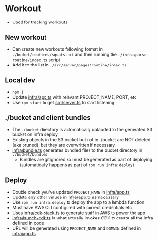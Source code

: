 # Workout

* Used for tracking workouts

## New workout

* Can create new workouts following format in `./bucket/routines/squats.txt` and then running the `./infra/parse-routine/index.ts` script
* Add it to the list in `./src/server/pages/routine/index.ts`

## Local dev

* `npm i`
* Update [infra/app.ts](infra/app.ts) with relevant PROJECT_NAME, PORT, etc
* Use `npm start` to get [src/server.ts](src/server.ts) to start listening

## ./bucket and client bundles

* The `./bucket` directory is automatically uplaoded to the generated S3 bucket on infra deploy
* Existing objects in the S3 bucket but not in ./bucket are NOT deleted (aka pruned), but they are overwritten if necessary
* [infra/bundle.ts](infra/bundle.ts) generates bundled files to the bucket directory in `./bucket/bundles`
  * Bundles are gitignored so must be generated as part of deploying (automatically happens as part of `npm run infra:deploy`)

## Deploy

* Double check you've updated `PROJECT_NAME` in [infra/app.ts](infra/app.ts)
* Update any other values in [infra/app.ts](infra/app.ts) as necessary
* Use `npm run infra:deploy` to deploy the app to a lambda function
* Must have AWS CLI configured with correct credentials etc
* Uses [infra/cdk-stack.ts](infra/cdk-stack.ts) to generate stuff in AWS to power the app
* [infra/launch-cdk.ts](infra/launch-cdk.ts) is what actually invokes CDK to create all the infra defined in code
* URL will be generated using `PROJECT_NAME` and `DOMAIN` defined in [infra/app.ts](infra/app.ts)